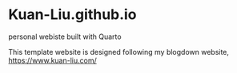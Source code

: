# Kuan-Liu.github.io
personal webiste built with Quarto

This template website is designed following my blogdown website, https://www.kuan-liu.com/
